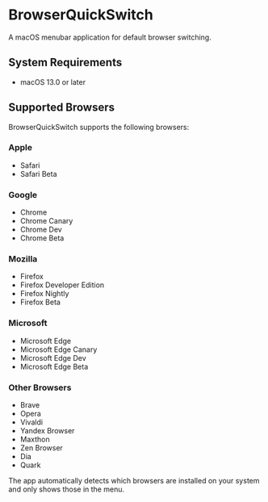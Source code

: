 # BrowserQuickSwitch
A macOS menubar application for default browser switching.

## System Requirements
- macOS 13.0 or later

## Supported Browsers

BrowserQuickSwitch supports the following browsers:

### Apple
- Safari
- Safari Beta

### Google
- Chrome
- Chrome Canary
- Chrome Dev
- Chrome Beta

### Mozilla
- Firefox
- Firefox Developer Edition
- Firefox Nightly
- Firefox Beta

### Microsoft
- Microsoft Edge
- Microsoft Edge Canary
- Microsoft Edge Dev
- Microsoft Edge Beta

### Other Browsers
- Brave
- Opera
- Vivaldi
- Yandex Browser
- Maxthon
- Zen Browser
- Dia
- Quark

The app automatically detects which browsers are installed on your system and only shows those in the menu.
